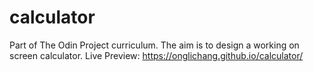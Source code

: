 # calculator
Part of The Odin Project curriculum. The aim is to design a working on screen calculator.
Live Preview: https://onglichang.github.io/calculator/
